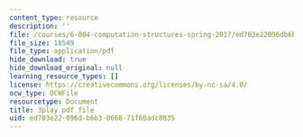 ```yaml
---
content_type: resource
description: ''
file: /courses/6-004-computation-structures-spring-2017/ed703e22096db6b3066871f60adc8835_58edfKe-LO8.pdf
file_size: 18549
file_type: application/pdf
hide_download: true
hide_download_original: null
learning_resource_types: []
license: https://creativecommons.org/licenses/by-nc-sa/4.0/
ocw_type: OCWFile
resourcetype: Document
title: 3play pdf file
uid: ed703e22-096d-b6b3-0668-71f60adc8835
---
```

